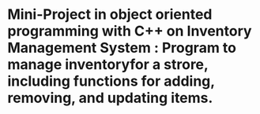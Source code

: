 # Mini-Project in object oriented programming with C++ on Inventory Management System : Program to manage inventoryfor a strore, including functions for adding, removing, and updating items.
